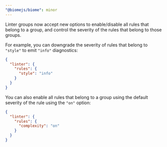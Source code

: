 ```yaml
---
"@biomejs/biome": minor
---
```


Linter groups now accept new options to enable/disable all rules that belong to a group, and control the severity
of the rules that belong to those groups.

For example, you can downgrade the severity of rules that belong to `"style"` to emit `"info"` diagnostics:

```json
{
  "linter": {
    "rules": {
      "style": "info"
    }
  }
}
```

You can also enable all rules that belong to a group using the default severity of the rule using the `"on"` option:

```json
{
  "linter": {
    "rules": {
      "complexity": "on"
    }
  }
}
```
